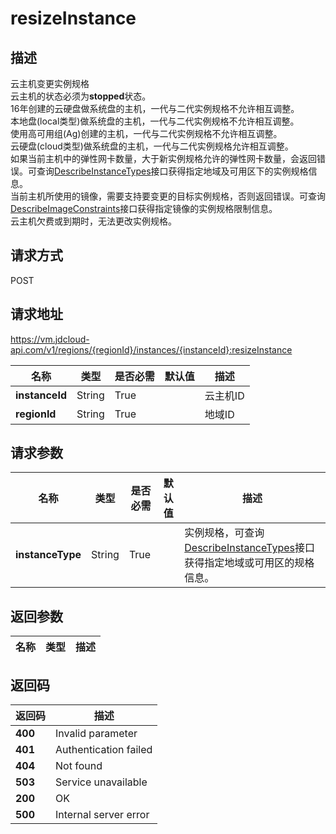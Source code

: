 # resizeInstance


## 描述
云主机变更实例规格<br>
云主机的状态必须为<b>stopped</b>状态。<br>
16年创建的云硬盘做系统盘的主机，一代与二代实例规格不允许相互调整。<br>
本地盘(local类型)做系统盘的主机，一代与二代实例规格不允许相互调整。<br>
使用高可用组(Ag)创建的主机，一代与二代实例规格不允许相互调整。<br>
云硬盘(cloud类型)做系统盘的主机，一代与二代实例规格允许相互调整。<br>
如果当前主机中的弹性网卡数量，大于新实例规格允许的弹性网卡数量，会返回错误。可查询<a href="https://www.jdcloud.com/help/detail/2901/isCatalog/1">DescribeInstanceTypes</a>接口获得指定地域及可用区下的实例规格信息。<br>
当前主机所使用的镜像，需要支持要变更的目标实例规格，否则返回错误。可查询<a href="https://www.jdcloud.com/help/detail/2872/isCatalog/1">DescribeImageConstraints</a>接口获得指定镜像的实例规格限制信息。<br>
云主机欠费或到期时，无法更改实例规格。


## 请求方式
POST

## 请求地址
https://vm.jdcloud-api.com/v1/regions/{regionId}/instances/{instanceId}:resizeInstance

|名称|类型|是否必需|默认值|描述|
|---|---|---|---|---|
|**instanceId**|String|True||云主机ID|
|**regionId**|String|True||地域ID|

## 请求参数
|名称|类型|是否必需|默认值|描述|
|---|---|---|---|---|
|**instanceType**|String|True||实例规格，可查询<a href="https://www.jdcloud.com/help/detail/2901/isCatalog/1">DescribeInstanceTypes</a>接口获得指定地域或可用区的规格信息。|


## 返回参数
|名称|类型|描述|
|---|---|---|



## 返回码
|返回码|描述|
|---|---|
|**400**|Invalid parameter|
|**401**|Authentication failed|
|**404**|Not found|
|**503**|Service unavailable|
|**200**|OK|
|**500**|Internal server error|
